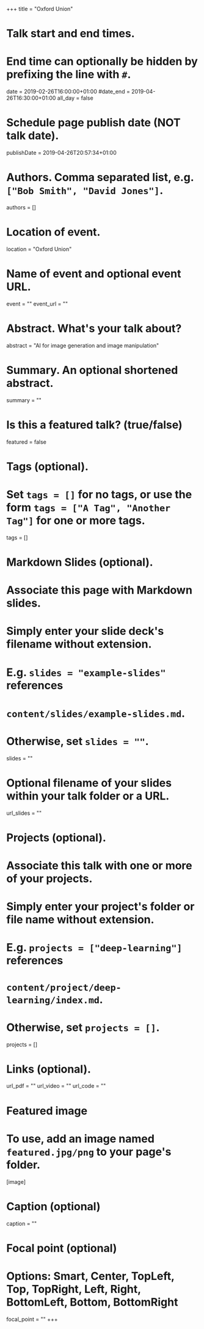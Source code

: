 +++
title = "Oxford Union"

# Talk start and end times.
#   End time can optionally be hidden by prefixing the line with `#`.
date = 2019-02-26T16:00:00+01:00
#date_end = 2019-04-26T16:30:00+01:00
all_day = false

# Schedule page publish date (NOT talk date).
publishDate = 2019-04-26T20:57:34+01:00

# Authors. Comma separated list, e.g. `["Bob Smith", "David Jones"]`.
authors = []

# Location of event.
location = "Oxford Union"

# Name of event and optional event URL.
event = ""
event_url = ""

# Abstract. What's your talk about?
abstract = "AI for image generation and image manipulation"

# Summary. An optional shortened abstract.
summary = ""

# Is this a featured talk? (true/false)
featured = false

# Tags (optional).
#   Set `tags = []` for no tags, or use the form `tags = ["A Tag", "Another Tag"]` for one or more tags.
tags = []

# Markdown Slides (optional).
#   Associate this page with Markdown slides.
#   Simply enter your slide deck's filename without extension.
#   E.g. `slides = "example-slides"` references
#   `content/slides/example-slides.md`.
#   Otherwise, set `slides = ""`.
slides = ""

# Optional filename of your slides within your talk folder or a URL.
url_slides = ""

# Projects (optional).
#   Associate this talk with one or more of your projects.
#   Simply enter your project's folder or file name without extension.
#   E.g. `projects = ["deep-learning"]` references
#   `content/project/deep-learning/index.md`.
#   Otherwise, set `projects = []`.
projects = []

# Links (optional).
url_pdf = ""
url_video = ""
url_code = ""

# Featured image
# To use, add an image named `featured.jpg/png` to your page's folder.
[image]
  # Caption (optional)
  caption = ""

  # Focal point (optional)
  # Options: Smart, Center, TopLeft, Top, TopRight, Left, Right, BottomLeft, Bottom, BottomRight
  focal_point = ""
+++
